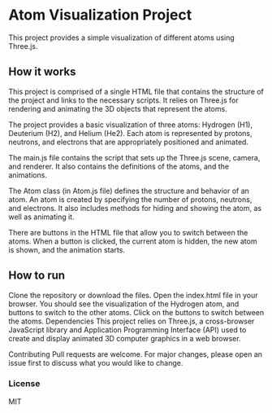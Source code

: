 # Atom Visualization Project

This project provides a simple visualization of different atoms using Three.js.

## How it works
This project is comprised of a single HTML file that contains the structure of the project and links to the necessary scripts. It relies on Three.js for rendering and animating the 3D objects that represent the atoms.

The project provides a basic visualization of three atoms: Hydrogen (H1), Deuterium (H2), and Helium (He2). Each atom is represented by protons, neutrons, and electrons that are appropriately positioned and animated.

The main.js file contains the script that sets up the Three.js scene, camera, and renderer. It also contains the definitions of the atoms, and the animations.

The Atom class (in Atom.js file) defines the structure and behavior of an atom. An atom is created by specifying the number of protons, neutrons, and electrons. It also includes methods for hiding and showing the atom, as well as animating it.

There are buttons in the HTML file that allow you to switch between the atoms. When a button is clicked, the current atom is hidden, the new atom is shown, and the animation starts.

## How to run
Clone the repository or download the files.
Open the index.html file in your browser. You should see the visualization of the Hydrogen atom, and buttons to switch to the other atoms.
Click on the buttons to switch between the atoms.
Dependencies
This project relies on Three.js, a cross-browser JavaScript library and Application Programming Interface (API) used to create and display animated 3D computer graphics in a web browser.

Contributing
Pull requests are welcome. For major changes, please open an issue first to discuss what you would like to change.

### License
MIT
